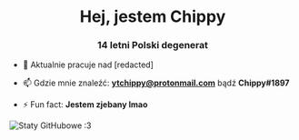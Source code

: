 <h1 align="center">Hej, jestem Chippy</h1>
<h3 align="center">14 letni Polski degenerat</h3>

- 🔭 Aktualnie pracuje nad [redacted]

- 📫 Gdzie mnie znaleźć: **ytchippy@protonmail.com** bądź **Chippy#1897**

- ⚡ Fun fact: **Jestem zjebany lmao**

![Staty GitHubowe :3](https://github-readme-stats.vercel.app/api?username=chippyydev&theme=midnight-purple&show_icons=true) 
